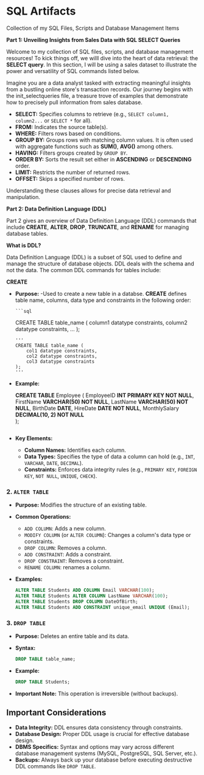 # SQL Artifacts
Collection of my SQL Files, Scripts and Database Management Items 

**Part 1: Unveiling Insights from Sales Data with SQL SELECT Queries**

Welcome to my collection of SQL files, scripts, and database management resources! To kick things off, we willl dive into the heart of data retrieval: the **SELECT query**. In this section, I will be using a sales dataset to illustrate the power and versatility of SQL commands listed below.

Imagine you are a data analyst tasked with extracting meaningful insights from a bustling online store's transaction records. Our journey begins with the init_selectqueries file, a treasure trove of examples that demonstrate how to precisely pull information from sales database.

* **SELECT:** Specifies columns to retrieve (e.g., `SELECT column1, column2...` or `SELECT *` for all).
* **FROM:** Indicates the source table(s).
* **WHERE:** Filters rows based on conditions.
* **GROUP BY:** Groups rows with matching column values. It is often used with aggregate functions such as **SUM()**, **AVG()** among others.
* **HAVING:** Filters groups created by `GROUP BY`.
* **ORDER BY:** Sorts the result set either in **ASCENDING**  or **DESCENDING** order.
* **LIMIT:** Restricts the number of returned rows.
* **OFFSET:** Skips a specified number of rows.

Understanding these clauses allows for precise data retrieval and manipulation.

**Part 2: Data Definition Language (DDL)**

Part 2 gives an overview of Data Definition Language (DDL) commands that include **CREATE**, **ALTER**, **DROP**, **TRUNCATE**, and **RENAME** for managing database tables.

**What is DDL?**

Data Definition Language (DDL) is a subset of SQL used to define and manage the structure of database objects. DDL deals with the schema and not the data. The common DDL commands for tables include:

**CREATE**
* **Purpose:** -Used to create a new table in a databse. **CREATE** defines table name, columns, data type and constraints in the following order:

      ```sql
    CREATE TABLE table_name (
        column1 datatype constraints,
        column2 datatype constraints,
        ...
    );
    ```
    '''
    CREATE TABLE table_name (
        col1 datatype constraints,
        col2 datatype constraints,
        col3 datatype constraints  
    );
    '''

* **Example:**

    **CREATE TABLE** Employee (
        EmployeeID **INT PRIMARY KEY NOT NULL**,
        FirstName **VARCHAR(50) NOT NULL**,
        LastName **VARCHAR(50) NOT NULL**,
        BirthDate **DATE**,
        HireDate **DATE NOT NULL**,
        MonthlySalary **DECIMAL(10, 2) NOT NULL**   
    );
    ```

* **Key Elements:**
    * **Column Names:** Identifies each column.
    * **Data Types:** Specifies the type of data a column can hold (e.g., `INT`, `VARCHAR`, `DATE`, `DECIMAL`).
    * **Constraints:** Enforces data integrity rules (e.g., `PRIMARY KEY`, `FOREIGN KEY`, `NOT NULL`, `UNIQUE`, `CHECK`).

### 2. `ALTER TABLE`

* **Purpose:** Modifies the structure of an existing table.
* **Common Operations:**
    * `ADD COLUMN`: Adds a new column.
    * `MODIFY COLUMN` (or `ALTER COLUMN`): Changes a column's data type or constraints.
    * `DROP COLUMN`: Removes a column.
    * `ADD CONSTRAINT`: Adds a constraint.
    * `DROP CONSTRAINT`: Removes a constraint.
    * `RENAME COLUMN`: renames a column.
* **Examples:**

    ```sql
    ALTER TABLE Students ADD COLUMN Email VARCHAR(100);
    ALTER TABLE Students ALTER COLUMN LastName VARCHAR(100);
    ALTER TABLE Students DROP COLUMN DateOfBirth;
    ALTER TABLE Students ADD CONSTRAINT unique_email UNIQUE (Email);
    ```

### 3. `DROP TABLE`

* **Purpose:** Deletes an entire table and its data.
* **Syntax:**

    ```sql
    DROP TABLE table_name;
    ```

* **Example:**

    ```sql
    DROP TABLE Students;
    ```

* **Important Note:** This operation is irreversible (without backups).

## Important Considerations

* **Data Integrity:** DDL ensures data consistency through constraints.
* **Database Design:** Proper DDL usage is crucial for effective database design.
* **DBMS Specifics:** Syntax and options may vary across different database management systems (MySQL, PostgreSQL, SQL Server, etc.).
* **Backups:** Always back up your database before executing destructive DDL commands like `DROP TABLE`.
```

